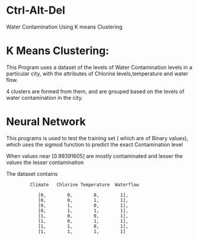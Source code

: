 # Ctrl-Alt-Del
Water Contamination Using K means Clustering


# K Means Clustering:
This Program uses a dataset of the levels of Water Contamination levels in a particular city, with the attributes of Chlorine levels,temperature and water flow.

4 clusters are formed from them, and are grouped based on the levels of water contamination in the city.

# Neural Network
This programs is used to test the training set ( which are of Binary values), which uses the sigmod function to predict the exact Contamination level

When values near [0.99391605] are mostly contaminated and lesser the values the lesser contamination

The dataset contains
             
             Climate   Chlorine Temperature  Waterflow
                
                [0,        0,        0,        1],
                [0,        0,        1,        1],
                [0,        1,        0,        1],
                [0,        1,        1,        1],
                [1,        0,        0,        1],
                [1,        0,        1,        1],
                [1,        1,        0,        1],
                [1,        1,        1,        1]



